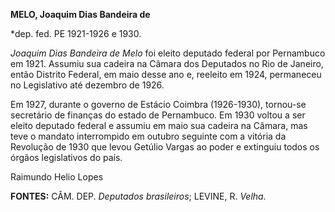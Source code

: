 **MELO, Joaquim Dias Bandeira de**

\*dep. fed. PE 1921-1926 e 1930.

*Joaquim Dias Bandeira de Melo* foi eleito deputado federal por
Pernambuco em 1921. Assumiu sua cadeira na Câmara dos Deputados no Rio
de Janeiro, então Distrito Federal, em maio desse ano e, reeleito em
1924, permaneceu no Legislativo até dezembro de 1926.

Em 1927, durante o governo de Estácio Coimbra (1926-1930), tornou-se
secretário de finanças do estado de Pernambuco. Em 1930 voltou a ser
eleito deputado federal e assumiu em maio sua cadeira na Câmara, mas
teve o mandato interrompido em outubro seguinte com a vitória da
Revolução de 1930 que levou Getúlio Vargas ao poder e extinguiu todos os
órgãos legislativos do país.

Raimundo Helio Lopes

**FONTES:** CÂM. DEP. *Deputados brasileiros*; LEVINE, R. *Velha.*

